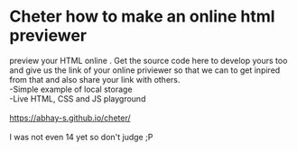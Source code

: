 # Cheter how to make an online html previewer
preview your HTML online . Get the source code here to develop yours too and give us the link of your online priviewer so that we can to get inpired from that and also share your link with others.
<br>-Simple example of local storage
<br>-Live HTML, CSS and JS playground
<br>
<br>https://abhay-s.github.io/cheter/
<br>
<br>
I was not even 14 yet so don't judge ;P
